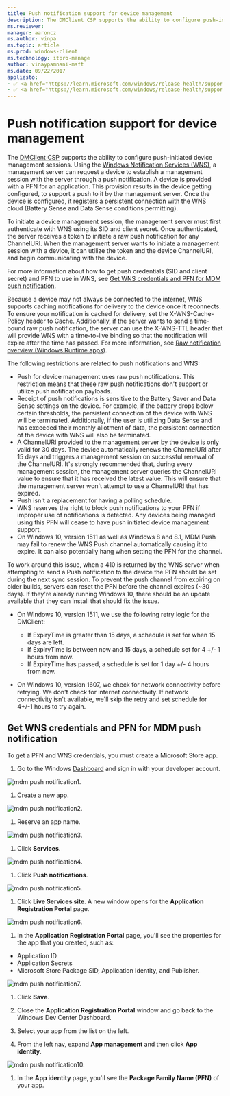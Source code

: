 ```yaml
---
title: Push notification support for device management
description: The DMClient CSP supports the ability to configure push-initiated device management sessions.
ms.reviewer: 
manager: aaroncz
ms.author: vinpa
ms.topic: article
ms.prod: windows-client
ms.technology: itpro-manage
author: vinaypamnani-msft
ms.date: 09/22/2017
appliesto:
- ✅ <a href="https://learn.microsoft.com/windows/release-health/supported-versions-windows-client" target="_blank">Windows 11</a>
- ✅ <a href="https://learn.microsoft.com/windows/release-health/supported-versions-windows-client" target="_blank">Windows 10</a>
---
```


# Push notification support for device management

The [DMClient CSP](mdm/dmclient-csp.md) supports the ability to configure push-initiated device management sessions. Using the [Windows Notification Services (WNS)](/previous-versions/windows/apps/hh913756(v=win.10)), a management server can request a device to establish a management session with the server through a push notification. A device is provided with a PFN for an application. This provision results in the device getting configured, to support a push to it by the management server. Once the device is configured, it registers a persistent connection with the WNS cloud (Battery Sense and Data Sense conditions permitting).

To initiate a device management session, the management server must first authenticate with WNS using its SID and client secret. Once authenticated, the server receives a token to initiate a raw push notification for any ChannelURI. When the management server wants to initiate a management session with a device, it can utilize the token and the device ChannelURI, and begin communicating with the device.

For more information about how to get push credentials (SID and client secret) and PFN to use in WNS, see [Get WNS credentials and PFN for MDM push notification](#get-wns-credentials-and-pfn-for-mdm-push-notification).

Because a device may not always be connected to the internet, WNS supports caching notifications for delivery to the device once it reconnects. To ensure your notification is cached for delivery, set the X-WNS-Cache-Policy header to Cache. Additionally, if the server wants to send a time-bound raw push notification, the server can use the X-WNS-TTL header that will provide WNS with a time-to-live binding so that the notification will expire after the time has passed. For more information, see [Raw notification overview (Windows Runtime apps)](/previous-versions/windows/apps/jj676791(v=win.10)).

The following restrictions are related to push notifications and WNS:

- Push for device management uses raw push notifications. This restriction means that these raw push notifications don't support or utilize push notification payloads.
- Receipt of push notifications is sensitive to the Battery Saver and Data Sense settings on the device. For example, if the battery drops below certain thresholds, the persistent connection of the device with WNS will be terminated. Additionally, if the user is utilizing Data Sense and has exceeded their monthly allotment of data, the persistent connection of the device with WNS will also be terminated.
- A ChannelURI provided to the management server by the device is only valid for 30 days. The device automatically renews the ChannelURI after 15 days and triggers a management session on successful renewal of the ChannelURI. It's strongly recommended that, during every management session, the management server queries the ChannelURI value to ensure that it has received the latest value. This will ensure that the management server won't attempt to use a ChannelURI that has expired.
- Push isn't a replacement for having a polling schedule.
- WNS reserves the right to block push notifications to your PFN if improper use of notifications is detected. Any devices being managed using this PFN will cease to have push initiated device management support.
- On Windows 10, version 1511 as well as Windows 8 and 8.1, MDM Push may fail to renew the WNS Push channel automatically causing it to expire. It can also potentially hang when setting the PFN for the channel.

 To work around this issue, when a 410 is returned by the WNS server when attempting to send a Push notification to the device the PFN should be set during the next sync session. To prevent the push channel from expiring on older builds, servers can reset the PFN before the channel expires (~30 days). If they're already running Windows 10, there should be an update available that they can install that should fix the issue.

- On Windows 10, version 1511, we use the following retry logic for the DMClient:

  - If ExpiryTime is greater than 15 days, a schedule is set for when 15 days are left.
  - If ExpiryTime is between now and 15 days, a schedule set for 4 +/- 1 hours from now.
  - If ExpiryTime has passed, a schedule is set for 1 day +/- 4 hours from now.

- On Windows 10, version 1607, we check for network connectivity before retrying. We don't check for internet connectivity. If network connectivity isn't available, we'll skip the retry and set schedule for 4+/-1 hours to try again.

## Get WNS credentials and PFN for MDM push notification

To get a PFN and WNS credentials, you must create a Microsoft Store app.

1. Go to the Windows [Dashboard](https://dev.windows.com/en-US/dashboard) and sign in with your developer account.

  ![mdm push notification1.](images/push-notification1.png)

1. Create a new app.

 ![mdm push notification2.](images/push-notification2.png)

1. Reserve an app name.

 ![mdm push notification3.](images/push-notification3.png)

1. Click **Services**.

 ![mdm push notification4.](images/push-notification4.png)

1. Click **Push notifications**.

 ![mdm push notification5.](images/push-notification5.png)

1. Click **Live Services site**. A new window opens for the **Application Registration Portal** page.

 ![mdm push notification6.](images/push-notification6.png)

1. In the **Application Registration Portal** page, you'll see the properties for the app that you created, such as:

- Application ID
- Application Secrets
- Microsoft Store Package SID, Application Identity, and Publisher.

 ![mdm push notification7.](images/push-notification7.png)

1. Click **Save**.

1. Close the **Application Registration Portal** window and go back to the Windows Dev Center Dashboard.

1. Select your app from the list on the left.

1. From the left nav, expand **App management** and then click **App identity**.

 ![mdm push notification10.](images/push-notification10.png)

1. In the **App identity** page, you'll see the **Package Family Name (PFN)** of your app.
